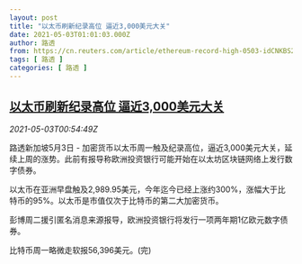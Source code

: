 ```yaml
---
layout: post
title: "以太币刷新纪录高位 逼近3,000美元大关"
date: 2021-05-03T01:01:03.000Z
author: 路透
from: https://cn.reuters.com/article/ethereum-record-high-0503-idCNKBS2CK01L
tags: [ 路透 ]
categories: [ 路透 ]
---
```

<!--1620003663000-->
[以太币刷新纪录高位 逼近3,000美元大关](https://cn.reuters.com/article/ethereum-record-high-0503-idCNKBS2CK01L)
------

<div>
<div><i>2021-05-03T00:54:49Z</i></div><p>路透新加坡5月3日 - 加密货币以太币周一触及纪录高位，逼近3,000美元大关，延续上周的涨势。此前有报导称欧洲投资银行可能开始在以太坊区块链网络上发行数字债券。</p><p>以太币在亚洲早盘触及2,989.95美元，今年迄今已经上涨约300%，涨幅大于比特币的95%。以太币是市值仅次于比特币的第二大加密货币。</p><p>彭博周二援引匿名消息来源报导，欧洲投资银行将发行一项两年期1亿欧元数字债券。</p><p>比特币周一略微走软报56,396美元。(完)</p>
</div>
